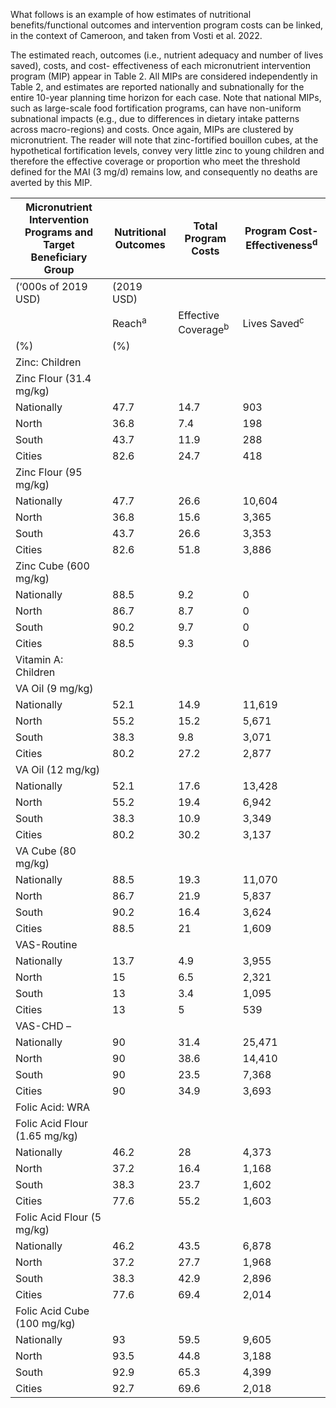 What follows is an example of how estimates of nutritional benefits/functional outcomes and
intervention program costs can be linked, in the context of Cameroon, and taken from Vosti et al. 2022.

The estimated reach, outcomes (i.e., nutrient adequacy and number of lives saved), costs, and cost-
effectiveness of each micronutrient intervention program (MIP) appear in Table 2. All MIPs are
considered independently in Table 2, and estimates are reported nationally and subnationally for the
entire 10-year planning time horizon for each case. Note that national MIPs, such as large-scale food
fortification programs, can have non-uniform subnational impacts (e.g., due to differences in dietary
intake patterns across macro-regions) and costs. Once again, MIPs are clustered by micronutrient. The
reader will note that zinc-fortified bouillon cubes, at the hypothetical fortification levels, convey very
little zinc to young children and therefore the effective coverage or proportion who meet the threshold
defined for the MAI (3 mg/d) remains low, and consequently no deaths are averted by this MIP.

| Micronutrient Intervention Programs and Target Beneficiary Group | Nutritional Outcomes | Total Program Costs            | Program Cost-Effectiveness<sup>d</sup> |
| ---------------------------------------------------------------- | -------------------- | ------------------------------ | -------------------------------------- |
| (‘000s of 2019 USD)                                              | (2019 USD)           |
|                                                                  | Reach<sup>a</sup>    | Effective Coverage<sup>b</sup> | Lives Saved<sup>c</sup>                |  | Cost per Individual Effectively Covered | Cost per Child Life Saved |
| (%)                                                              | (%)                  |
| Zinc: Children                                                   |                      |                                |                                        |  |  |  |
| Zinc Flour (31.4 mg/kg)                                          |                      |                                |                                        |  |  |  |
| Nationally                                                       | 47.7                 | 14.7                           | 903                                    | 2,003 | 0.44 | 2,218 |
| North                                                            | 36.8                 | 7.4                            | 198                                    | 473 | 0.42 | 2,389 |
| South                                                            | 43.7                 | 11.9                           | 288                                    | 748 | 0.42 | 2,597 |
| Cities                                                           | 82.6                 | 24.7                           | 418                                    | 782 | 0.47 | 1,871 |
| Zinc Flour (95 mg/kg)                                            |                      |                                |                                        |  |  |  |
| Nationally                                                       | 47.7                 | 26.6                           | 10,604                                 | 6,070 | 0.62 | 572 |
| North                                                            | 36.8                 | 15.6                           | 3,365                                  | 1,433 | 0.61 | 425 |
| South                                                            | 43.7                 | 26.6                           | 3,353                                  | 2,267 | 0.57 | 675 |
| Cities                                                           | 82.6                 | 51.8                           | 3,886                                  | 2,370 | 0.68 | 609 |
| Zinc Cube (600 mg/kg)                                            |                      |                                |                                        |  |  |  |
| Nationally                                                       | 88.5                 | 9.2                            | 0                                      | 5,583 | 1.65 | \- |
| North                                                            | 86.7                 | 8.7                            | 0                                      | 2,040 | 1.55 | \- |
| South                                                            | 90.2                 | 9.7                            | 0                                      | 2,244 | 1.55 | \- |
| Cities                                                           | 88.5                 | 9.3                            | 0                                      | 1,299 | 2.07 | \- |
| Vitamin A: Children                                              |                      |                                |                                        |  |  |  |
| VA Oil (9 mg/kg)                                                 |                      |                                |                                        |  |  |  |
| Nationally                                                       | 52.1                 | 14.9                           | 11,619                                 | 4,455 | 0.8 | 383 |
| North                                                            | 55.2                 | 15.2                           | 5,671                                  | 1,445 | 0.63 | 255 |
| South                                                            | 38.3                 | 9.8                            | 3,071                                  | 1,187 | 0.81 | 387 |
| Cities                                                           | 80.2                 | 27.2                           | 2,877                                  | 1,824 | 0.99 | 634 |
| VA Oil (12 mg/kg)                                                |                      |                                |                                        |  |  |  |
| Nationally                                                       | 52.1                 | 17.6                           | 13,428                                 | 7,306 | 1.14 | 544 |
| North                                                            | 55.2                 | 19.4                           | 6,942                                  | 2,369 | 0.84 | 341 |
| South                                                            | 38.3                 | 10.9                           | 3,349                                  | 1,947 | 1.22 | 581 |
| Cities                                                           | 80.2                 | 30.2                           | 3,137                                  | 2,991 | 1.49 | 953 |
| VA Cube (80 mg/kg)                                               |                      |                                |                                        |  |  |  |
| Nationally                                                       | 88.5                 | 19.3                           | 11,070                                 | 9,802 | 1.91 | 885 |
| North                                                            | 86.7                 | 21.9                           | 5,837                                  | 3,581 | 1.52 | 614 |
| South                                                            | 90.2                 | 16.4                           | 3,624                                  | 3,940 | 2.28 | 1,087 |
| Cities                                                           | 88.5                 | 21                             | 1,609                                  | 2,280 | 2.22 | 1,417 |
| VAS-Routine                                                      |                      |                                |                                        |  |  |  |
| Nationally                                                       | 13.7                 | 4.9                            | 3,955                                  | 7,829 | 4.28 | 1,980 |
| North                                                            | 15                   | 6.5                            | 2,321                                  | 2,865 | 2.92 | 1,234 |
| South                                                            | 13                   | 3.4                            | 1,095                                  | 3,841 | 7.55 | 3, 508 |
| Cities                                                           | 13                   | 5                              | 539                                    | 1,123 | 3.32 | 2,083 |
| VAS-CHD –                                                        |                      |                                |                                        |  |  |  |
| Nationally                                                       | 90                   | 31.4                           | 25,471                                 | 29,668 | 2.53 | 1,165 |
| North                                                            | 90                   | 38.6                           | 14,410                                 | 10,256 | 1.76 | 712 |
| South                                                            | 90                   | 23.5                           | 7,368                                  | 13,733 | 3.91 | 1,859 |
| Cities                                                           | 90                   | 34.9                           | 3,693                                  | 5,680 | 2.41 | 1,538 |
| Folic Acid: WRA                                                  |                      |                                |                                        |  |  |  |
| Folic Acid Flour (1.65 mg/kg)                                    |                      |                                |                                        |  |  |  |
| Nationally                                                       | 46.2                 | 28                             | 4,373                                  | 1,551 | 0.09 | 354 |
| North                                                            | 37.2                 | 16.4                           | 1,168                                  | 366 | 0.12 | 314 |
| South                                                            | 38.3                 | 23.7                           | 1,602                                  | 579 | 0.1 | 362 |
| Cities                                                           | 77.6                 | 55.2                           | 1,603                                  | 606 | 0.07 | 378 |
| Folic Acid Flour (5 mg/kg)                                       |                      |                                |                                        |  |  |  |
| Nationally                                                       | 46.2                 | 43.5                           | 6,878                                  | 4,684 | 0.11 | 681 |
| North                                                            | 37.2                 | 27.7                           | 1,968                                  | 1,106 | 0.16 | 562 |
| South                                                            | 38.3                 | 42.9                           | 2,896                                  | 1,749 | 0.1 | 604 |
| Cities                                                           | 77.6                 | 69.4                           | 2,014                                  | 1,828 | 0.08 | 908 |
| Folic Acid Cube (100 mg/kg)                                      |                      |                                |                                        |  |  |  |
| Nationally                                                       | 93                   | 59.5                           | 9,605                                  | 3,314 | 0.19 | 345 |
| North                                                            | 93.5                 | 44.8                           | 3,188                                  | 1,211 | 0.22 | 380 |
| South                                                            | 92.9                 | 65.3                           | 4,399                                  | 1,332 | 0.18 | 303 |
| Cities                                                           | 92.7                 | 69.6                           | 2,018                                  | 771 | 0.18 | 382 |